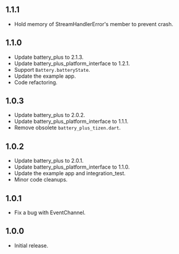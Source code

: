 ## 1.1.1

* Hold memory of StreamHandlerError's member to prevent crash.

## 1.1.0

* Update battery_plus to 2.1.3.
* Update battery_plus_platform_interface to 1.2.1.
* Support `Battery.batteryState`.
* Update the example app.
* Code refactoring.

## 1.0.3

* Update battery_plus to 2.0.2.
* Update battery_plus_platform_interface to 1.1.1.
* Remove obsolete `battery_plus_tizen.dart`.

## 1.0.2

* Update battery_plus to 2.0.1.
* Update battery_plus_platform_interface to 1.1.0.
* Update the example app and integration_test.
* Minor code cleanups.

## 1.0.1

* Fix a bug with EventChannel.

## 1.0.0

* Initial release.
